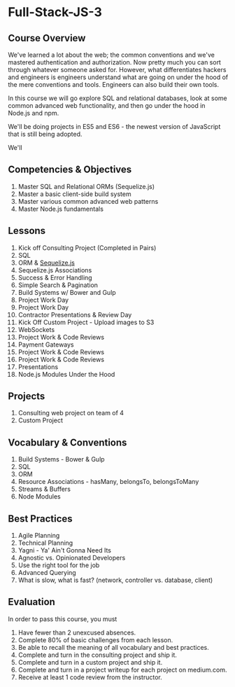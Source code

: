 # Full-Stack-JS-3

## Course Overview

We've learned a lot about the web; the common conventions and we've mastered authentication and authorization. Now pretty much you can sort through whatever someone asked for. However, what differentiates hackers and engineers is engineers understand what are going on under the hood of the mere conventions and tools. Engineers can also build their own tools.

In this course we will go explore SQL and relational databases, look at some common advanced web functionality, and then go under the hood in Node.js and npm.

We'll be doing projects in ES5 and ES6 - the newest version of JavaScript that is still being adopted.

We'll

## Competencies & Objectives

1. Master SQL and Relational ORMs (Sequelize.js)
1. Master a basic client-side build system
1. Master various common advanced web patterns
1. Master Node.js fundamentals

## Lessons

1. Kick off Consulting Project (Completed in Pairs)
1. SQL
1. ORM & [Sequelize.js](http://docs.sequelizejs.com/)
1. Sequelize.js Associations
1. Success & Error Handling
1. Simple Search & Pagination
1. Build Systems w/ Bower and Gulp
1. Project Work Day
1. Project Work Day
1. Contractor Presentations & Review Day
1. Kick Off Custom Project - Upload images to S3
1. WebSockets
1. Project Work & Code Reviews
1. Payment Gateways
1. Project Work & Code Reviews
1. Project Work & Code Reviews
1. Presentations
1. Node.js Modules Under the Hood

## Projects

1. Consulting web project on team of 4
1. Custom Project

## Vocabulary & Conventions

1. Build Systems - Bower & Gulp
1. SQL
1. ORM
1. Resource Associations - hasMany, belongsTo, belongsToMany
1. Streams & Buffers
1. Node Modules

## Best Practices

1. Agile Planning
1. Technical Planning
1. Yagni - Ya' Ain't Gonna Need Its
1. Agnostic vs. Opinionated Developers
1. Use the right tool for the job
1. Advanced Querying
1. What is slow, what is fast? (network, controller vs. database, client)

## Evaluation

In order to pass this course, you must

1. Have fewer than 2 unexcused absences.
1. Complete 80% of basic challenges from each lesson.
1. Be able to recall the meaning of all vocabulary and best practices.
1. Complete and turn in the consulting project and ship it.
1. Complete and turn in a custom project and ship it.
1. Complete and turn in a project writeup for each project on medium.com.
1. Receive at least 1 code review from the instructor.
